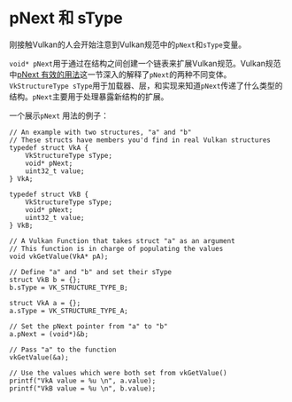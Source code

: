 # pNext 和 sType
刚接触Vulkan的人会开始注意到Vulkan规范中的`pNext`和`sType`变量。

`void* pNext`用于通过在结构之间创建一个链表来扩展Vulkan规范。Vulkan规范中[pNext 有效的用法](https://www.khronos.org/registry/vulkan/specs/1.1/html/vkspec.html#fundamentals-validusage-pNext)这一节深入的解释了`pNext`的两种不同变体。`VkStructureType sType`用于加载器、层，和实现来知道`pNext`传递了什么类型的结构。`pNext`主要用于处理暴露新结构的扩展。

一个展示`pNext` 用法的例子：

```
// An example with two structures, "a" and "b"
// These structs have members you'd find in real Vulkan structures
typedef struct VkA {
    VkStructureType sType;
    void* pNext;
    uint32_t value;
} VkA;

typedef struct VkB {
    VkStructureType sType;
    void* pNext;
    uint32_t value;
} VkB;

// A Vulkan Function that takes struct "a" as an argument
// This function is in charge of populating the values
void vkGetValue(VkA* pA);

// Define "a" and "b" and set their sType
struct VkB b = {};
b.sType = VK_STRUCTURE_TYPE_B;

struct VkA a = {};
a.sType = VK_STRUCTURE_TYPE_A;

// Set the pNext pointer from "a" to "b"
a.pNext = (void*)&b;

// Pass "a" to the function
vkGetValue(&a);

// Use the values which were both set from vkGetValue()
printf("VkA value = %u \n", a.value);
printf("VkB value = %u \n", b.value);
```
